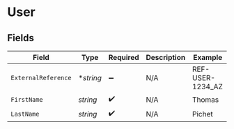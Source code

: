# User


## Fields

| Field               | Type                | Required            | Description         | Example             |
| ------------------- | ------------------- | ------------------- | ------------------- | ------------------- |
| `ExternalReference` | **string*           | :heavy_minus_sign:  | N/A                 | REF-USER-1234_AZ    |
| `FirstName`         | *string*            | :heavy_check_mark:  | N/A                 | Thomas              |
| `LastName`          | *string*            | :heavy_check_mark:  | N/A                 | Pichet              |